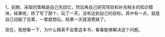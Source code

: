 1，前期，采取的策略是自己先回忆，然后再自己研究项目和补充相关的知识模块，结果呢，除了写了那个，玩了一天，没有达到自己的目标，其中有一点，就是自己动脑了会累，一累就想玩，结果一天就浪费掉了。

现在，我想看一下，为什么精英不会累这本书，看看能够解决这个问题。  

